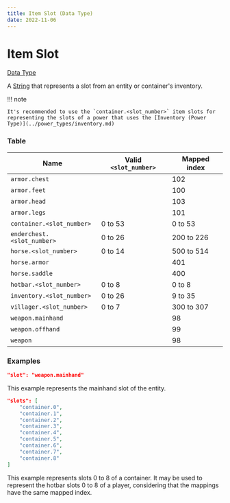 ```yaml
---
title: Item Slot (Data Type)
date: 2022-11-06
---
```


#   Item Slot

[Data Type](../data_types.md)

A [String](string.md) that represents a slot from an entity or container's inventory.


!!! note

    It's recommended to use the `container.<slot_number>` item slots for representing the slots of a power that uses the [Inventory (Power Type)](../power_types/inventory.md)


### Table

Name                       | Valid `<slot_number>` | Mapped index
---------------------------|-----------------------|-------------
`armor.chest`              |                       | 102
`armor.feet`               |                       | 100
`armor.head`               |                       | 103
`armor.legs`               |                       | 101
`container.<slot_number>`  | 0 to 53               | 0 to 53
`enderchest.<slot_number>` | 0 to 26               | 200 to 226
`horse.<slot_number>`      | 0 to 14               | 500 to 514
`horse.armor`              |                       | 401
`horse.saddle`             |                       | 400
`hotbar.<slot_number>`     | 0 to 8                | 0 to 8
`inventory.<slot_number>`  | 0 to 26               | 9 to 35
`villager.<slot_number>`   | 0 to 7                | 300 to 307
`weapon.mainhand`          |                       | 98
`weapon.offhand`           |                       | 99
`weapon`                   |                       | 98


### Examples

```json
"slot": "weapon.mainhand"
```

This example represents the mainhand slot of the entity.
<br>

```json
"slots": [
    "container.0",
    "container.1",
    "container.2",
    "container.3",
    "container.4",
    "container.5",
    "container.6",
    "container.7",
    "container.8"
]
```

This example represents slots 0 to 8 of a container. It may be used to represent the hotbar slots 0 to 8 of a player, considering that the mappings have the same mapped index.
